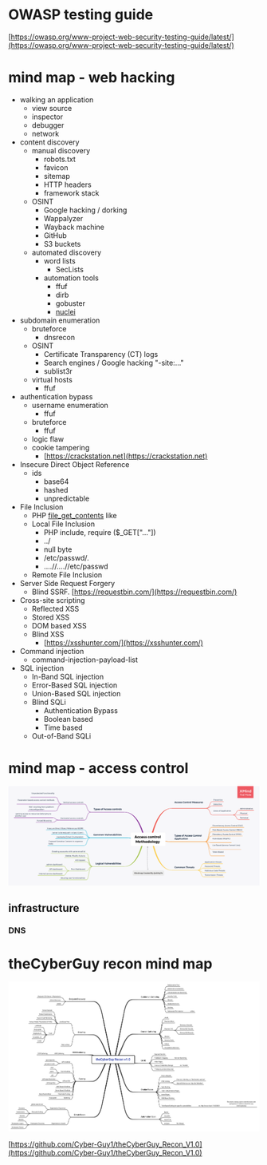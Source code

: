 
# OWASP testing guide

[https://owasp.org/www-project-web-security-testing-guide/latest/](https://owasp.org/www-project-web-security-testing-guide/latest/)

# mind map - web hacking

- walking an application
   - view source
   - inspector
   - debugger
   - network
- content discovery
   - manual discovery
      - robots.txt
      - favicon
      - sitemap
      - HTTP headers
      - framework stack
   - OSINT
     - Google hacking / dorking
     - Wappalyzer
     - Wayback machine
     - GitHub
     - S3 buckets
   - automated discovery
     - word lists
       - SecLists
     - automation tools
       - ffuf
       - dirb
       - gobuster
       - [nuclei](https://nuclei.projectdiscovery.io/nuclei/get-started/)
- subdomain enumeration
   - bruteforce
     - dnsrecon
   - OSINT
     - Certificate Transparency (CT) logs
     - Search engines / Google hacking "-site:..."
     - sublist3r
   - virtual hosts
     - ffuf
- authentication bypass
   - username enumeration
     - ffuf
   - bruteforce
     - ffuf
   - logic flaw
   - cookie tampering
     - [https://crackstation.net](https://crackstation.net)
- Insecure Direct Object Reference
   - ids
     - base64
     - hashed
     - unpredictable
- File Inclusion
   - PHP [file_get_contents](https://www.php.net/manual/fr/function.file-get-contents.php) like
   - Local File Inclusion
     - PHP include, require ($_GET["..."])
     - ../
     - null byte
     - /etc/passwd/.
     - ....//....//etc/passwd
   - Remote File Inclusion
- Server Side Request Forgery
   - Blind SSRF. [https://requestbin.com/](https://requestbin.com/)
- Cross-site scripting
   - Reflected XSS
   - Stored XSS
   - DOM based XSS
   - Blind XSS
     - [https://xsshunter.com/](https://xsshunter.com/)
- Command injection
   - command-injection-payload-list
- SQL injection
   - In-Band SQL injection
   - Error-Based SQL injection
   - Union-Based SQL injection
   - Blind SQLi
     - Authentication Bypass
     - Boolean based
     - Time based
   - Out-of-Band SQLi  

# mind map - access control

![access control](./Access-Control-vaulnerabilites.png?raw=true)

## infrastructure

### DNS



# theCyberGuy recon mind map

![recon map](./theCyberGuy_Recon_V1.0.png?raw=true)

[https://github.com/Cyber-Guy1/theCyberGuy_Recon_V1.0](https://github.com/Cyber-Guy1/theCyberGuy_Recon_V1.0)